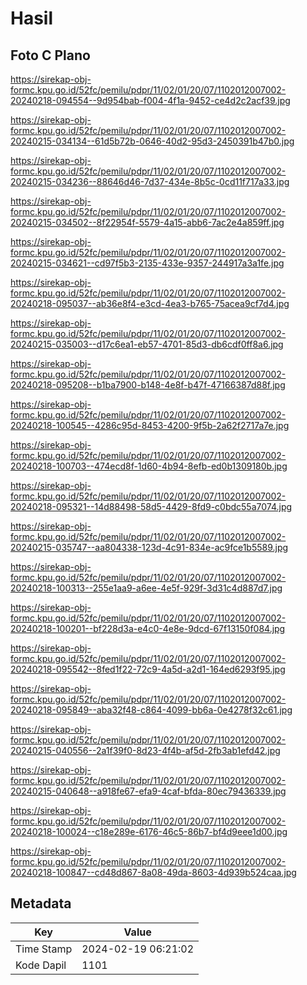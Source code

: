 # Hasil

## Foto C Plano

https://sirekap-obj-formc.kpu.go.id/52fc/pemilu/pdpr/11/02/01/20/07/1102012007002-20240218-094554--9d954bab-f004-4f1a-9452-ce4d2c2acf39.jpg

https://sirekap-obj-formc.kpu.go.id/52fc/pemilu/pdpr/11/02/01/20/07/1102012007002-20240215-034134--61d5b72b-0646-40d2-95d3-2450391b47b0.jpg

https://sirekap-obj-formc.kpu.go.id/52fc/pemilu/pdpr/11/02/01/20/07/1102012007002-20240215-034236--88646d46-7d37-434e-8b5c-0cd11f717a33.jpg

https://sirekap-obj-formc.kpu.go.id/52fc/pemilu/pdpr/11/02/01/20/07/1102012007002-20240215-034502--8f22954f-5579-4a15-abb6-7ac2e4a859ff.jpg

https://sirekap-obj-formc.kpu.go.id/52fc/pemilu/pdpr/11/02/01/20/07/1102012007002-20240215-034621--cd97f5b3-2135-433e-9357-244917a3a1fe.jpg

https://sirekap-obj-formc.kpu.go.id/52fc/pemilu/pdpr/11/02/01/20/07/1102012007002-20240218-095037--ab36e8f4-e3cd-4ea3-b765-75acea9cf7d4.jpg

https://sirekap-obj-formc.kpu.go.id/52fc/pemilu/pdpr/11/02/01/20/07/1102012007002-20240215-035003--d17c6ea1-eb57-4701-85d3-db6cdf0ff8a6.jpg

https://sirekap-obj-formc.kpu.go.id/52fc/pemilu/pdpr/11/02/01/20/07/1102012007002-20240218-095208--b1ba7900-b148-4e8f-b47f-47166387d88f.jpg

https://sirekap-obj-formc.kpu.go.id/52fc/pemilu/pdpr/11/02/01/20/07/1102012007002-20240218-100545--4286c95d-8453-4200-9f5b-2a62f2717a7e.jpg

https://sirekap-obj-formc.kpu.go.id/52fc/pemilu/pdpr/11/02/01/20/07/1102012007002-20240218-100703--474ecd8f-1d60-4b94-8efb-ed0b1309180b.jpg

https://sirekap-obj-formc.kpu.go.id/52fc/pemilu/pdpr/11/02/01/20/07/1102012007002-20240218-095321--14d88498-58d5-4429-8fd9-c0bdc55a7074.jpg

https://sirekap-obj-formc.kpu.go.id/52fc/pemilu/pdpr/11/02/01/20/07/1102012007002-20240215-035747--aa804338-123d-4c91-834e-ac9fce1b5589.jpg

https://sirekap-obj-formc.kpu.go.id/52fc/pemilu/pdpr/11/02/01/20/07/1102012007002-20240218-100313--255e1aa9-a6ee-4e5f-929f-3d31c4d887d7.jpg

https://sirekap-obj-formc.kpu.go.id/52fc/pemilu/pdpr/11/02/01/20/07/1102012007002-20240218-100201--bf228d3a-e4c0-4e8e-9dcd-67f13150f084.jpg

https://sirekap-obj-formc.kpu.go.id/52fc/pemilu/pdpr/11/02/01/20/07/1102012007002-20240218-095542--8fed1f22-72c9-4a5d-a2d1-164ed6293f95.jpg

https://sirekap-obj-formc.kpu.go.id/52fc/pemilu/pdpr/11/02/01/20/07/1102012007002-20240218-095849--aba32f48-c864-4099-bb6a-0e4278f32c61.jpg

https://sirekap-obj-formc.kpu.go.id/52fc/pemilu/pdpr/11/02/01/20/07/1102012007002-20240215-040556--2a1f39f0-8d23-4f4b-af5d-2fb3ab1efd42.jpg

https://sirekap-obj-formc.kpu.go.id/52fc/pemilu/pdpr/11/02/01/20/07/1102012007002-20240215-040648--a918fe67-efa9-4caf-bfda-80ec79436339.jpg

https://sirekap-obj-formc.kpu.go.id/52fc/pemilu/pdpr/11/02/01/20/07/1102012007002-20240218-100024--c18e289e-6176-46c5-86b7-bf4d9eee1d00.jpg

https://sirekap-obj-formc.kpu.go.id/52fc/pemilu/pdpr/11/02/01/20/07/1102012007002-20240218-100847--cd48d867-8a08-49da-8603-4d939b524caa.jpg


## Metadata

| Key        | Value               |
| ---------- | ------------------- |
| Time Stamp | 2024-02-19 06:21:02 |
| Kode Dapil | 1101                |




